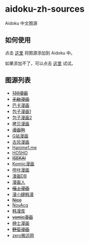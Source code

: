 # aidoku-zh-sources

Aidoku 中文图源

## 如何使用

点击 [这里](https://aidoku.app/add-source-list/?url=https://raw.githubusercontent.com/suiyuran/aidoku-zh-sources/main/public/) 将图源添加到 Aidoku 中。

如果添加不了，可以点击 [这里](https://aidoku.app/add-source-list/?url=https://cdn.jsdelivr.net/gh/suiyuran/aidoku-zh-sources@main/public/) 试试。

## 图源列表

- ~~[139漫画](https://139mh.com)~~
- ~~[无敌漫画](https://www.55dmh.com)~~
- [巴卡漫画](https://bakamh.com)
- [包子漫画1](https://www.baozimh.com)
- [包子漫画2](https://baozimh.org)
- [拷贝漫画](https://www.mangacopy.com)
- ~~[漫画狗](https://dogemanga.com)~~
- [G站漫画](https://godamh.com)
- [古风漫画](https://www.gufengmh.com)
- [Hanime1.me](https://hanime1.me/comics)
- [HO5HO](https://www.ho5ho.com)
- ~~[ISEKAI](https://isekai.ch)~~
- [Komiic漫画](https://komiic.com)
- [哔咔漫画](https://manhuabika.com)
- [漫画DB](https://www.manhuadb.com)
- [漫画人](https://www.manhuaren.com)
- ~~[喵上漫画](https://www.miaoshangmanhua.cc)~~
- [漫小肆韩漫](https://www.freexcomic.com)
- ~~[Nico](https://nicohub.cc/index?category=comic)~~
- [NoyAcg](https://noy1.top)
- [韩漫库](https://se8.us)
- ~~[vomic漫画](http://www.vomicmh.com)~~
- [绅士漫画](https://www.wnacg.com)
- ~~[野蛮漫画](https://yemancomic.com)~~
- [zero搬运网](https://zerobyw.github.io)
